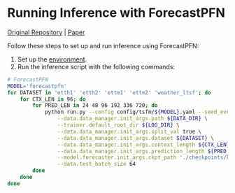# Running Inference with ForecastPFN

[Original Repository](https://github.com/abacusai/ForecastPFN) | [Paper](https://arxiv.org/abs/2311.01933)

Follow these steps to set up and run inference using ForecastPFN:

1. Set up the [environment](../README.md#results-reproduction).
2. Run the inference script with the following commands:

```bash
# ForecastPFN
MODEL='forecastpfn'
for DATASET in 'etth1' 'etth2' 'ettm1' 'ettm2' 'weather_ltsf'; do
    for CTX_LEN in 96; do
        for PRED_LEN in 24 48 96 192 336 720; do
            python run.py --config config/tsfm/${MODEL}.yaml --seed_everything 0  \
                --data.data_manager.init_args.path ${DATA_DIR} \
                --trainer.default_root_dir ${LOG_DIR} \
                --data.data_manager.init_args.split_val true \
                --data.data_manager.init_args.dataset ${DATASET} \
                --data.data_manager.init_args.context_length ${CTX_LEN} \
                --data.data_manager.init_args.prediction_length ${PRED_LEN} \
                --model.forecaster.init_args.ckpt_path './checkpoints/ForecastPFN/saved_weights' \
                --data.test_batch_size 64
        done
    done
done
```
